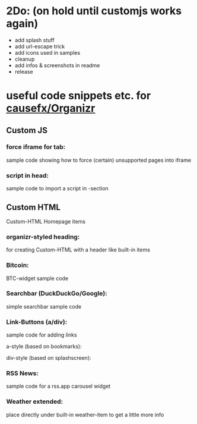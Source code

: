 # 2Do: (on hold until customjs works again)
- add splash stuff
- add url-escape trick
- add icons used in samples
- cleanup
- add infos & screenshots in readme
- release

# useful code snippets etc. for [causefx/Organizr](https://github.com/causefx/Organizr)

## Custom JS

### force iframe for tab:

sample code showing how to force (certain) unsupported pages into iframe

### script in head:

sample code to import a script in <head>-section

## Custom HTML

Custom-HTML Homepage items

### organizr-styled heading:

for creating Custom-HTML with a header like built-in items

### Bitcoin:

BTC-widget sample code

### Searchbar (DuckDuckGo/Google):

simple searchbar sample code

### Link-Buttons (a/div):

sample code for adding links

a-style (based on bookmarks):

div-style (based on splashscreen):

### RSS News:

sample code for a rss.app carousel widget

### Weather extended:

place directly under built-in weather-item to get a little more info
